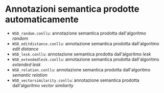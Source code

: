 Annotazioni semantica prodotte automaticamente
=======

* `WSD_random.conllu`: annotazione semantica prodotta dall'algoritmo *random*
* `WSD_editdistance.conllu`: annotazione semantica prodotta dall'algoritmo *edit distance*
* `WSD_lesk.conllu`: annotazione semantica prodotta dall'algoritmo *lesk*
* `WSD_extendedlesk.conllu`: annotazione semantica prodotta dall'algoritmo *extended lesk*
* `WSD_relation.conllu`: annotazione semantica prodotta dall'algoritmo *semantic relation*
* `WSD_vectorsimilarity.conllu`: annotazione semantica prodotta dall'algoritmo *vector similarity*
